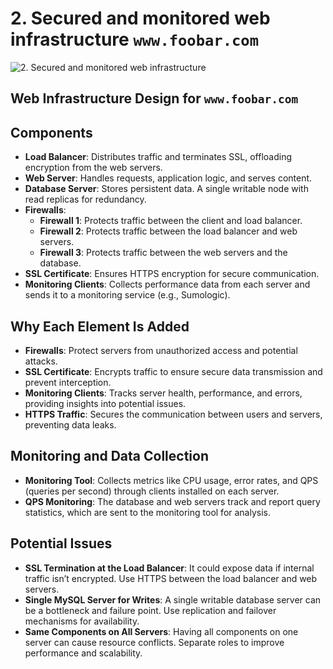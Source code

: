 # 2. Secured and monitored web infrastructure `www.foobar.com`

![2. Secured and monitored web infrastructure](../holbertonschool-system_engineering-devops/web_infrastructure_design/images/2.%20Secured%20and%20monitored%20web%20infrastructure.jpeg)

## Web Infrastructure Design for `www.foobar.com`

## Components

- **Load Balancer**: Distributes traffic and terminates SSL, offloading encryption from the web servers.
- **Web Server**: Handles requests, application logic, and serves content.
- **Database Server**: Stores persistent data. A single writable node with read replicas for redundancy.
- **Firewalls**:
  - **Firewall 1**: Protects traffic between the client and load balancer.
  - **Firewall 2**: Protects traffic between the load balancer and web servers.
  - **Firewall 3**: Protects traffic between the web servers and the database.
- **SSL Certificate**: Ensures HTTPS encryption for secure communication.
- **Monitoring Clients**: Collects performance data from each server and sends it to a monitoring service (e.g., Sumologic).

## Why Each Element Is Added

- **Firewalls**: Protect servers from unauthorized access and potential attacks.
- **SSL Certificate**: Encrypts traffic to ensure secure data transmission and prevent interception.
- **Monitoring Clients**: Tracks server health, performance, and errors, providing insights into potential issues.
- **HTTPS Traffic**: Secures the communication between users and servers, preventing data leaks.

## Monitoring and Data Collection

- **Monitoring Tool**: Collects metrics like CPU usage, error rates, and QPS (queries per second) through clients installed on each server.
- **QPS Monitoring**: The database and web servers track and report query statistics, which are sent to the monitoring tool for analysis.

## Potential Issues

- **SSL Termination at the Load Balancer**: It could expose data if internal traffic isn’t encrypted. Use HTTPS between the load balancer and web servers.
- **Single MySQL Server for Writes**: A single writable database server can be a bottleneck and failure point. Use replication and failover mechanisms for availability.
- **Same Components on All Servers**: Having all components on one server can cause resource conflicts. Separate roles to improve performance and scalability.
